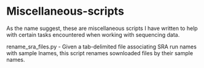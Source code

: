 # Miscellaneous-scripts
As the name suggest, these are miscellaneous scripts I have written to help with certain tasks encountered when working with sequencing data.

rename_sra_files.py - Given a tab-delimited file associating SRA run names with sample lnames, this script renames sownloaded files by their sample names.
